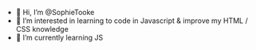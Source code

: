 - 👋 Hi, I’m @SophieTooke
- 👀 I’m interested in learning to code in Javascript & improve my HTML / CSS knowledge
- 🌱 I’m currently learning JS

<!---
SophieTooke/SophieTooke is a ✨ special ✨ repository because its `README.md` (this file) appears on your GitHub profile.
You can click the Preview link to take a look at your changes.
--->
